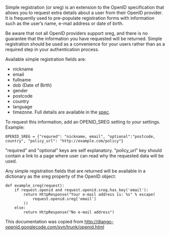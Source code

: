 Simple registration (or sreg) is an extension to the OpenID specification that allows you to request extra details about a user from their OpenID provider. It is frequently used to pre-populate registration forms with information such as the user’s name, e-mail address or date of birth.

Be aware that not all OpenID providers support sreg, and there is no guarantee that the information you have requested will be returned. Simple registration should be used as a convenience for your users rather than as a required step in your authentication process.

Available simple registration fields are:
  * nickname
  * email
  * fullname
  * dob (Date of Birth)
  * gender
  * postcode
  * country
  * language
  * timezone.
Full details are available in the [spec](http://openid.net/specs/openid-simple-registration-extension-1_0.html).

To request this information, add an OPENID\_SREG setting to your settings. Example:
```
OPENID_SREG = {"requred": "nickname, email", "optional":"postcode, country", "policy_url": "http://example.com/policy"}
```
"required" and "optional" keys are self explanatory. "policy\_url" key should contain a link to a page where user can read why the requested data will be used.

Any simple registration fields that are returned will be available in a dictionary as the sreg property of the OpenID object:
```
def example_sreg(request):
    if request.openid and request.openid.sreg.has_key('email'):
        return HttpResponse("Your e-mail address is: %s" % escape(
            request.openid.sreg['email']
        ))
    else:
        return HttpResponse("No e-mail address")
```

This documentation was copied from http://django-openid.googlecode.com/svn/trunk/openid.html